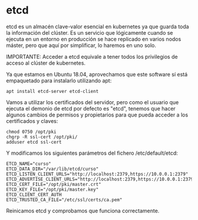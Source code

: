# etcd

etcd es un almacén clave-valor esencial en kubernetes ya que guarda
toda la información del clúster. Es un servicio que lógicamente cuando
se ejecuta en un entorno en producción se hace replicado en varios
nodos máster, pero que aquí por simplificar, lo haremos en uno solo.

IMPORTANTE: Acceder a etcd equivale a tener todos los privilegios de
acceso al clúster de kubernetes.

Ya que estamos en Ubuntu 18.04, aprovechamos que este software sí está
empaquetado para instalarlo utilizando apt:

    apt install etcd-server etcd-client
	
Vamos a utilizar los certificados del servidor, pero como el usuario
que ejecuta el demonio de etcd por defecto es "etcd", tenemos que
hacer algunos cambios de permisos y propietarios para que pueda
acceder a los certificados y claves:

    chmod 0750 /opt/pki
	chgrp -R ssl-cert /opt/pki/
	adduser etcd ssl-cert
	
Y modificamos los siguientes parámetros del fichero /etc/default/etcd:

    ETCD_NAME="curso"
	ETCD_DATA_DIR="/var/lib/etcd/curso"
	ETCD_LISTEN_CLIENT_URLS="http://localhost:2379,https://10.0.0.1:2379"
	ETCD_ADVERTISE_CLIENT_URLS="http://localhost:2379,https://10.0.0.1:2379"
	ETCD_CERT_FILE="/opt/pki/master.crt"
	ETCD_KEY_FILE="/opt/pki/master.key"
	ETCD_CLIENT_CERT_AUTH
	ETCD_TRUSTED_CA_FILE="/etc/ssl/certs/ca.pem"
	
Reinicamos etcd y comprobamos que funciona correctamente.
